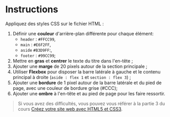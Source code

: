 # Instructions

Appliquez des styles CSS sur le fichier HTML :

1. Définir une **couleur** d'arrière-plan différente pour chaque élément: 
    - `header` : `#FFCC99`, 
    - `main` : `#E6F2FF`, 
    - `aside` `#B3D9FF`:, 
    - `footer` : `#99CC99`;
2. Mettre en **gras** et **centrer** le texte du titre dans l'en-tête ;
3. Ajouter une **marge** de 20 pixels autour de la section principale ;
4. Utiliser **Flexbox** pour disposer la barre latérale à gauche et le contenu principal à droite (`aside : flex 1` et `section : flex 3`) ;
5. Ajouter une **bordure** de 1 pixel autour de la barre latérale et du pied de page, avec une couleur de bordure grise (#CCC);
6. Ajouter une **ombre** à l'en-tête et au pied de page pour les faire ressortir.

> Si vous avez des difficultés, vous pouvez vous référer à la partie 3 du cours [Créez votre site web avec HTML5 et CSS3](https://openclassrooms.com/fr/courses/1603881-creez-votre-site-web-avec-html5-et-css3/8061352-structurez-votre-page).
